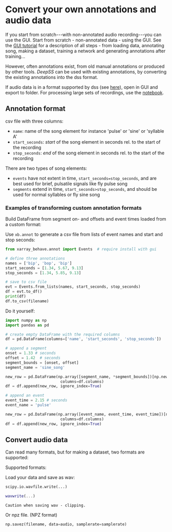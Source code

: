 # Convert your own annotations and audio data
If you start from scratch---with non-annotated audio recording---you can use the GUI. Start from scratch - non-annotated data - using the GUI. See the [GUI tutorial](/tutorials_gui/tutorials_gui) for a description of all steps - from loading data, annotating song, making a dataset, training a network and generating annotations after training...

However, often annotations exist, from old manual annotations or produced by other tools. _DeepSS_ can be used with existing annotations, by converting the existing annotations into the dss format.

If audio data is in a format supported by dss (see [here]()), open in GUI and export to folder. For processing large sets of recordings, use the [notebook]().

## Annotation format
csv file with three columns:
- `name`: name of the song element for instance 'pulse' or 'sine' or 'syllable A'
- `start_seconds`: *start* of the song element in seconds rel. to the start of the recording
- `stop_seconds`: *end* of the song element in seconds rel. to the start of the recording

There are two types of song elements:
- `events` have not extent in time, `start_seconds=stop_seconds`, and are best used for brief, pulsatile signals like fly pulse song
- `segments` extend in time, `start_seconds>stop_seconds`, and should be used for normal syllables or fly sine song

### Examples of transforming custom annotation formats
Build DataFrame from segment on- and offsets and event times loaded from a custom format:

Use `xb.annot` to generate a csv file from lists of event names and start and stop seconds:

```python
from xarray_behave.annot import Events  # require install with gui

# define three annotations
names = ['bip', 'bop', 'bip']
start_seconds = [1.34, 5.67, 9.13]
stop_seconds = [1.34, 5.85, 9.13]

# save to csv file
evt = Events.from_lists(names, start_seconds, stop_seconds)
df = evt.to_df()
print(df)
df.to_csv(filename)
```

Do it yourself:

```python
import numpy as np
import pandas as pd

# create empty DataFrame with the required columns
df = pd.DataFrame(columns=['name', 'start_seconds', 'stop_seconds'])

# append a segment
onset = 1.33 # seconds
offset = 1.42  # seconds
segment_bounds = [onset, offset]
segment_name = 'sine_song'

new_row = pd.DataFrame(np.array([segment_name, *segment_bounds])[np.newaxis,:],
                        columns=df.columns)
df = df.append(new_row, ignore_index=True)

# append an event
event_time = 2.15 # seconds
event_name = 'pulse'

new_row = pd.DataFrame(np.array([event_name, event_time, event_time])[np.newaxis,:],
                        columns=df.columns)
df = df.append(new_row, ignore_index=True)
```

## Convert audio data
Can read many formats, but for making a dataset, two formats are supported:

Supported formats:

Load your data and save as wav:
```python
scipy.io.wavfile.write(...)
```

```matlab
wavwrite(...)
```

```{warning}
Caution when saving wav - clipping.
```

Or npz file. (NPZ format)
```python
np.savez(filename, data=audio, samplerate=samplerate)
```

